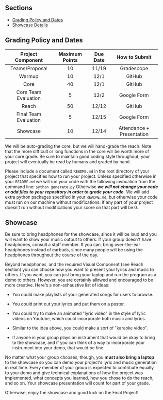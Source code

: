 ## Sections

- [Grading Policy and Dates](#grading-policy-and-dates)
- [Showcase Details](#showcase)

## Grading Policy and Dates

| Project Component   | Maximum Points | Due Date | How to Submit |
|:-------------------:|:--------------:|:--------:|:-------------:|
|Teams/Proposal       |      10        |   11/19   | Gradescope    |
|Warmup               |      10        |   12/1    | GitHub        |
|Core                 |      40        |   12/1    | GitHub        |
|Core Team Evaluation |      5         |   12/2    | Google Form   |
|Reach                |      50        |   12/12   | GitHub        |
|Final Team Evaluation|      5         |   12/15   | Google Form   |
|Showcase             |      10        |   12/14   | Attendance + Presentation     |

We will be auto-grading the core, but we will hand-grade the reach. Note that the more difficult or long functions in the core will be worth more of your core grade. Be sure to maintain good coding style throughout; your project will eventually be read by humans and graded by hand.

Please include a document called ```README.md``` in the root directory of your project that specifies how to run your project. Unless specified otherwise in your ```README.md``` we will run your code with the following invocation from the command line: ```python generate.py``` Otherwise ***we will not change your code or add files to your repository in order to grade your code.*** We will add extra python packages specified in your ```README.md```, but otherwise your code must run on our machine without modifications. If any part of your project doesn't run without modifications your score on that part will be 0.

## Showcase

Be sure to bring headphones for the showcase, since it will be loud and you will want to show your music output to others. If your group doesn't have headphones, consult a staff member. If you can, bring over-the-ear headphones instead of earbuds, since many people will be using the headphones throughout the course of the day.

Beyond headphones, and the required Visual Component (see Reach section) you can choose how you want to present your lyrics and music to others. If you want, you can just bring your laptop and run the program as a demo to others. However, you are certainly allowed and encouraged to be more creative. Here's a non-exhaustive list of ideas:

- You could make playlists of your generated songs for users to browse.

- You could print out your lyrics and put them on a poster.

- You could try to make an animated "lyric video" in the style of lyric videos on Youtube, which could incorporate both music and lyrics. 

- Similar to the idea above, you could make a sort of "karaoke video".

- If anyone in your group plays an instrument that would be okay to bring to the showcase, and if you can think of a way to incorporate your instrument into your demo, that would be fine. 

No matter what your group chooses, though, you **must also bring a laptop** to the showcase so you can demo your project's lyric and music generation in real time. Every member of your group is expected to contribute equally to your demo and give technical explanations of how the project was implemented, what concepts you learned, how you chose to do the reach, and so on. Your showcase presentation will count for part of your grade.

Otherwise, enjoy the showcase and good luck on the Final Project!